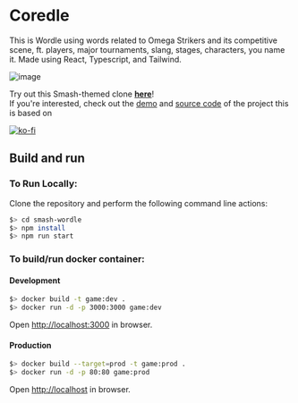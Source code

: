 # Coredle

This is Wordle using words related to Omega Strikers and its competitive scene, ft. players, major tournaments, slang, stages, characters, you name it. Made using React, Typescript, and Tailwind.

![image](https://user-images.githubusercontent.com/7319798/212609405-7890a0d0-d86c-4a35-bc9e-9b2c15d3df78.png)

Try out this Smash-themed clone [**here**](https://coredle.kuyachi.xyz/)!  
If you're interested, check out the [demo](https://reactle.vercel.app/) and [source code](https://github.com/cwackerfuss/react-wordle) of the project this is based on

[![ko-fi](https://ko-fi.com/img/githubbutton_sm.svg)](https://ko-fi.com/V7V2AN4X2)

## Build and run

### To Run Locally:

Clone the repository and perform the following command line actions:

```bash
$> cd smash-wordle
$> npm install
$> npm run start
```

### To build/run docker container:

#### Development

```bash
$> docker build -t game:dev .
$> docker run -d -p 3000:3000 game:dev
```

Open [http://localhost:3000](http://localhost:3000) in browser.

#### Production

```bash
$> docker build --target=prod -t game:prod .
$> docker run -d -p 80:80 game:prod
```

Open [http://localhost](http://localhost) in browser.
